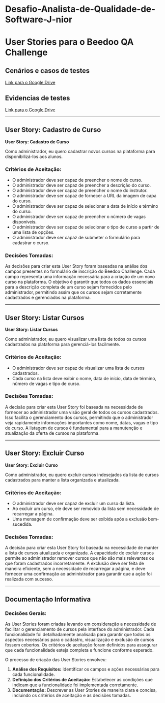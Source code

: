 # Desafio-Analista-de-Qualidade-de-Software-J-nior

# User Stories para o Beedoo QA Challenge
## Cenários e casos de testes
[Link para o Google Drive]([https://drive.google.com/drive/folders/17foBQbttk_nhQxqxPBWvcH-qYS_mEXtZ?usp=sharing](https://docs.google.com/spreadsheets/d/1uJnwY4tumCcUn_f1kPYk-x6WJG8x9Pw6ud-yI3iPh_U/edit?usp=sharing))

## Evidencias de testes
[Link para o Google Drive](https://drive.google.com/drive/folders/17foBQbttk_nhQxqxPBWvcH-qYS_mEXtZ?usp=sharing)

---

## User Story: Cadastro de Curso

**User Story: Cadastro de Curso**

Como administrador, eu quero cadastrar novos cursos na plataforma para disponibilizá-los aos alunos.

### Critérios de Aceitação:
- O administrador deve ser capaz de preencher o nome do curso.
- O administrador deve ser capaz de preencher a descrição do curso.
- O administrador deve ser capaz de preencher o nome do instrutor.
- O administrador deve ser capaz de fornecer a URL da imagem de capa do curso.
- O administrador deve ser capaz de selecionar a data de início e término do curso.
- O administrador deve ser capaz de preencher o número de vagas disponíveis.
- O administrador deve ser capaz de selecionar o tipo de curso a partir de uma lista de opções.
- O administrador deve ser capaz de submeter o formulário para cadastrar o curso.

### Decisões Tomadas:
As decisões para criar esta User Story foram baseadas na análise dos campos presentes no formulário de inscrição do Beedoo Challenge. Cada campo representa uma informação necessária para a criação de um novo curso na plataforma. O objetivo é garantir que todos os dados essenciais para a descrição completa de um curso sejam fornecidos pelo administrador, permitindo assim que os cursos sejam corretamente cadastrados e gerenciados na plataforma.

---

## User Story: Listar Cursos

**User Story: Listar Cursos**

Como administrador, eu quero visualizar uma lista de todos os cursos cadastrados na plataforma para gerenciá-los facilmente.

### Critérios de Aceitação:
- O administrador deve ser capaz de visualizar uma lista de cursos cadastrados.
- Cada curso na lista deve exibir o nome, data de início, data de término, número de vagas e tipo de curso.

### Decisões Tomadas:
A decisão para criar esta User Story foi baseada na necessidade de fornecer ao administrador uma visão geral de todos os cursos cadastrados. Isso facilita o gerenciamento dos cursos, permitindo que o administrador veja rapidamente informações importantes como nome, datas, vagas e tipo de curso. A listagem de cursos é fundamental para a manutenção e atualização da oferta de cursos na plataforma.

---

## User Story: Excluir Curso

**User Story: Excluir Curso**

Como administrador, eu quero excluir cursos indesejados da lista de cursos cadastrados para manter a lista organizada e atualizada.

### Critérios de Aceitação:
- O administrador deve ser capaz de excluir um curso da lista.
- Ao excluir um curso, ele deve ser removido da lista sem necessidade de recarregar a página.
- Uma mensagem de confirmação deve ser exibida após a exclusão bem-sucedida.

### Decisões Tomadas:
A decisão para criar esta User Story foi baseada na necessidade de manter a lista de cursos atualizada e organizada. A capacidade de excluir cursos permite ao administrador remover cursos que não são mais relevantes ou que foram cadastrados incorretamente. A exclusão deve ser feita de maneira eficiente, sem a necessidade de recarregar a página, e deve fornecer uma confirmação ao administrador para garantir que a ação foi realizada com sucesso.

---

## Documentação Informativa

### Decisões Gerais:
As User Stories foram criadas levando em consideração a necessidade de facilitar o gerenciamento de cursos pela interface do administrador. Cada funcionalidade foi detalhadamente analisada para garantir que todos os aspectos necessários para o cadastro, visualização e exclusão de cursos fossem cobertos. Os critérios de aceitação foram definidos para assegurar que cada funcionalidade esteja completa e funcione conforme esperado.

O processo de criação das User Stories envolveu:
1. **Análise dos Requisitos:** Identificar os campos e ações necessárias para cada funcionalidade.
2. **Definição dos Critérios de Aceitação:** Estabelecer as condições que indicam que a funcionalidade foi implementada corretamente.
3. **Documentação:** Descrever as User Stories de maneira clara e concisa, incluindo os critérios de aceitação e as decisões tomadas.

